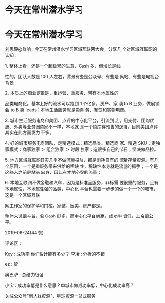 # 今天在常州潜水学习

# 今天在常州潜水学习

刘思毅@群响 : 今天在常州潜水学习区域互联网大会，分享几 个对区域互联网的认知：

1\. 整体上看，还是一个超级累的生意，Cash 多，但增长是线

性的。团队人数是 100 人左右，背景有些是公众号、有些是 网站、有些是电视台背景

2\. 本质上的商业逻辑是，重运营、重服务、带有本地属性的

品类电商化。基本上好的流水可以跑到 1 个亿多，房产、家 装 to B 业务，做展销会 to B 卖 leads；本地生活服务就是卖票 务、餐饮和实物电商。

3\. 城市生活服务电商和美团、点评的中心化平台，引流到 店，用支付、团购优惠、外卖等业务圈商家不一样，本地就 是一个锁库存预售的逻辑，目前美团点评其实在此方面发力 不多。

4\. 好的城市服务电商团队，走精选模式：精选品类、精选商 家、精选 SKU；走独家模式：商家独家 ＞ 组合独家 ＞ 时段 独家；造很多自己的节日；坚决做品控。

5\. 地方区域互联网其实几乎不做流量投放，都是消耗自有的 流量存量资源。有几个原因，一个是重服务带来供给的稀缺 性，稀缺性本身就是流量的抓手；一个是这些人之前是站长 出身、因此有本地心智的流量；

6\. 本地互联网不做金融和汽车，因为是标准品服务，非标需 要很重的服务，且有本地属性，本地属性强的品类，中心化 平台也需要一步步的做一个一个的城市，这是一个区域互联

网工作室的保护伞和门槛。家装、医美、房产都是。

整体来说很辛苦，但 Cash 挺多，而中心化平台躺赢，成功率 很低，上帝很公平。

2019-06-24(44 赞)

评论区：

Key : 成功率 你们估计能有多少？ 李凌 : 分析的不错

ez : 赞

奥巴驴 : 总结力很强

小宝 : 成功率低是什么意思？单城市做成功率低，中心化成功率高？

关注公众号"懒人找资源"，星球资源一站式服务